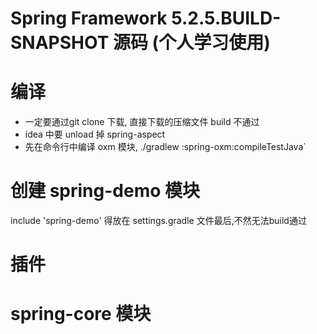 #  Spring Framework 5.2.5.BUILD-SNAPSHOT 源码 (个人学习使用)

# 编译

- 一定要通过git clone 下载, 直接下载的压缩文件 build 不通过
- idea 中要 unload 掉 spring-aspect 
- 先在命令行中编译 oxm 模块, ./gradlew :spring-oxm:compileTestJava`

# 创建 spring-demo 模块

include 'spring-demo'  得放在 settings.gradle 文件最后,不然无法build通过

# 插件


# spring-core 模块
